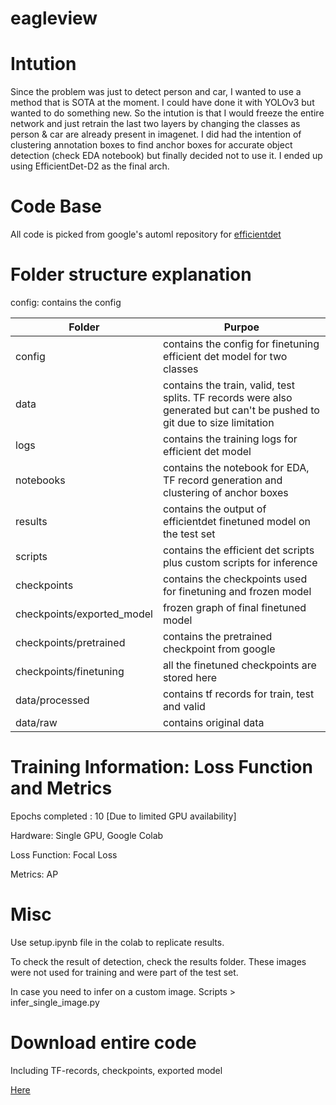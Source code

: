 # eagleview

# Intution

Since the problem was just to detect person and car, I wanted to use a method that is SOTA at the moment. I could have done it with YOLOv3 but wanted to do something new. So the intution is that I would freeze the entire network and just retrain the last two layers by changing the classes as person & car are already present in imagenet. I did had the intention of clustering annotation boxes to find anchor boxes for accurate object detection (check EDA notebook) but finally decided not to use it. I ended up using EfficientDet-D2 as the final arch.

# Code Base

All code is picked from google's automl repository for [efficientdet](https://github.com/google/automl/tree/master/efficientdet)

# Folder structure explanation

config: contains the config

| Folder | Purpoe              |
|------------------|-------------------|
| config | contains the config for finetuning efficient det model for two classes                |
| data  | contains the train, valid, test splits. TF records were also generated but can't be pushed to git due to size limitation               |
| logs  | contains the training logs for efficient det model |
| notebooks  | contains the notebook for EDA, TF record generation and clustering of anchor boxes |
| results  | contains the output of efficientdet finetuned model on the test set |
| scripts | contains the efficient det scripts plus custom scripts for inference |
| checkpoints | contains the checkpoints used for finetuning and frozen model |
| checkpoints/exported_model | frozen graph of final finetuned model |
| checkpoints/pretrained | contains the pretrained checkpoint from google |
| checkpoints/finetuning | all the finetuned checkpoints are stored here |
| data/processed | contains tf records for train, test and valid |
| data/raw | contains original data |




# Training Information: Loss Function and Metrics

Epochs completed : 10 [Due to limited GPU availability]

Hardware: Single GPU, Google Colab

Loss Function: Focal Loss

Metrics: AP

# Misc

Use setup.ipynb file in the colab to replicate results.

To check the result of detection, check the results folder. These images were not used for training and were part of the test set.

In case you need to infer on a custom image. Scripts > infer_single_image.py

# Download entire code

Including TF-records, checkpoints, exported model

[Here](!www.kaggle.com/harveenchadha/efficientdet-custom)


